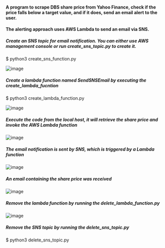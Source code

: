 #### A program to scrape DBS share price from Yahoo Finance, check if the price falls below a target value, and if it does, send an email alert to the user.
#### The alerting approach uses AWS Lambda to send an email via SNS.   


##### Create an SNS topic for email notification. You can either use AWS management console or run create_sns_topic.py to create it. 
$ python3 create_sns_function.py
  
![image](https://github.com/user-attachments/assets/57764dde-a2f3-49fb-bf04-bfe659a1060a)


##### Create a lambda function named SendSNSEmail by executing the create_lambda_fucntion 

$ python3 create_lambda_function.py

![image](https://github.com/user-attachments/assets/50e395a2-ceaa-4115-adc8-97025a290c86)


##### Execute the code from the local host, it will retrieve the share price and invoke the AWS Lambda function

![image](https://github.com/user-attachments/assets/e4454939-3193-4488-89da-817d41dc4641)


##### The email notification is sent by SNS, which is triggered by a Lambda function

![image](https://github.com/user-attachments/assets/1d97c339-5699-4e89-801a-0a1bf7d89b72)


##### An email containing the share price was received

![image](https://github.com/user-attachments/assets/a77ae528-dfc5-463a-8f35-88ef2ae51dbf)


##### Remove the lambda function by running the delete_lambda_function.py

![image](https://github.com/user-attachments/assets/5940c618-8799-4a2c-a992-bd2fb9b6e706)


##### Remove the SNS topic by running the delete_sns_topic.py

$ python3 delete_sns_topic.py
